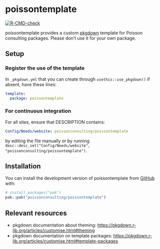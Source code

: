 
# poissontemplate

<!-- badges: start -->
[![R-CMD-check](https://github.com/poissonconsulting/poissontemplate/actions/workflows/R-CMD-check.yaml/badge.svg)](https://github.com/poissonconsulting/poissontemplate/actions/workflows/R-CMD-check.yaml)
<!-- badges: end -->

poissontemplate provides a custom [pkgdown](https://pkgdown.r-lib.org/) template for Poisson consulting packages. 
Please don’t use it for your own package.

## Setup

### Register the use of the template

In `_pkgdown.yml` that you can create through `usethis::use_pkgdown()` if absent,
have these lines:

```yaml
template:
  package: poissontemplate
```

### For continuous integration

For all sites, ensure that DESCRIPTION contains:

```yaml
Config/Needs/website: poissonconsulting/poissontemplate
```

by editing the file manually or by running `desc::desc_set("Config/Needs/website", "poissonconsulting/poissontemplate")`.


## Installation

You can install the development version of poissontemplate from [GitHub](https://github.com/) with:

``` r
# install.packages("pak")
pak::pak("poissonconsulting/poissontemplate")
```

## Relevant resources

- pkgdown documentation about theming: https://pkgdown.r-lib.org/articles/customise.html#theming
- pkgdown documentation on template packages: https://pkgdown.r-lib.org/articles/customise.html#template-packages
